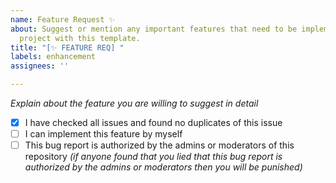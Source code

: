 ```yaml
---
name: Feature Request ✨
about: Suggest or mention any important features that need to be implemented in this
  project with this template.
title: "[✨ FEATURE REQ] "
labels: enhancement
assignees: ''

---
```


*Explain about the feature you are willing to suggest in detail*

- [x] I have checked all issues and found no duplicates of this issue
- [ ] I can implement this feature by myself
- [ ] This bug report is authorized by the admins or moderators of this repository *(if anyone found that you lied that this bug report is authorized by the admins or moderators then you will be punished)*
